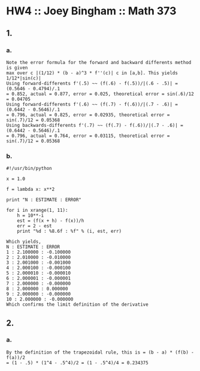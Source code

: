 # HW4 :: Joey Bingham :: Math 373

## 1.

### a. 
	Note the error formula for the forward and backward differents method is given 
	max over c |(1/12) * (b - a)^3 * f''(c)| c in [a,b]. This yields 1/12*|sin(c)|
	Using forward-differents f'(.5) ~~ (f(.6) - f(.5))/|(.6 - .5)| = (0.5646 - 0.4794)/.1 
	= 0.852, actual = 0.877, error = 0.025, theoretical error = sin(.6)/12 = 0.04705
	Using forward-differents f'(.6) ~~ (f(.7) - f(.6))/|(.7 - .6)| = (0.6442 - 0.5646)/.1 
	= 0.796, actual = 0.825, error = 0.02935, theoretical error = sin(.7)/12 = 0.05368
	Using backwards-differents f'(.7) ~~ (f(.7) - f(.6))/|(.7 - .6)| = (0.6442 - 0.5646)/.1 
	= 0.796, actual = 0.764, error = 0.03115, theoretical error = sin(.7)/12 = 0.05368

### b. 
	
	#!/usr/bin/python
	
	x = 1.0
	
	f = lambda x: x**2
	
	print "N : ESTIMATE : ERROR"
	
	for i in xrange(1, 11):
		h = 10**-i
		est = (f(x + h) - f(x))/h
		err = 2 - est
		print "%d : %8.6f : %f" % (i, est, err)
	
	Which yields,
	N : ESTIMATE : ERROR
	1 : 2.100000 : -0.100000
	2 : 2.010000 : -0.010000
	3 : 2.001000 : -0.001000
	4 : 2.000100 : -0.000100
	5 : 2.000010 : -0.000010
	6 : 2.000001 : -0.000001
	7 : 2.000000 : -0.000000
	8 : 2.000000 : 0.000000
	9 : 2.000000 : -0.000000
	10 : 2.000000 : -0.000000
	Which confirms the limit definition of the derivative 

## 2.

### a.
	By the definition of the trapezoidal rule, this is = (b - a) * (f(b) - f(a))/2
	= (1 - .5) * (1^4 - .5^4)/2 = (1 - .5^4)/4 = 0.234375
	

